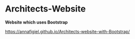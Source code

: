 # Architects-Website

**Website which uses Bootstrap**

https://annafigiel.github.io/Architects-website-with-Bootstrap/
